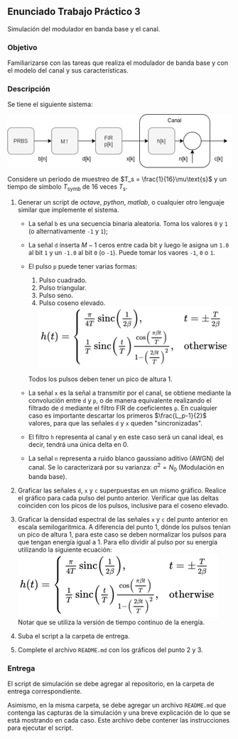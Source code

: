 ## Enunciado Trabajo Práctico 3

Simulación del modulador en banda base y el canal.


### Objetivo

Familiarizarse con las tareas que realiza el modulador de banda base y
con el modelo del canal y sus características.


### Descripción

Se tiene el siguiente sistema:

![Modulador + Canal](./images/ej03-sistema.png)

Considere un periodo de muestreo de $T_s = \frac{1}{16}\mu\text{s}$ y un
tiempo de símbolo $T_\text{symb}$ de 16 veces $T_s$.

1. Generar un script de *octave*, *python*, *matlab*, o cualquier otro lenguaje
    similar que implemente el sistema.
    - La señal `b` es una secuencia binaria aleatoria.
      Toma los valores `0` y `1` (o alternativamente `-1` y `1`);
    - La señal `d` inserta $M-1$ ceros entre cada bit y luego le asigna un
      `1.0` al bit `1` y un `-1.0` al bit `0` (o `-1`).
      Puede tomar los vaores `-1`, `0` o `1`.
    - El pulso `p` puede tener varias formas:
      1. Pulso cuadrado.
      2. Pulso triangular.
      3. Pulso seno.
      4. Pulso coseno elevado.
          ![Coseno elevado](./images/raised_cosine.png)

      Todos los pulsos deben tener un pico de altura 1.
    - La señal `x` es la señal a transmitir por el canal, se obtiene mediante la
      convolución entre `d` y `p`, o de manera equivalente realizando el
      filtrado de `d` mediante el filtro FIR de coeficientes `p`.
      En cualquier caso es importante descartar los primeros $\frac{L_p-1}{2}$
      valores, para que las señales `d` y `x` queden "sincronizadas".
    - El filtro `h` representa al canal y en este caso será un canal ideal, es
      decir, tendrá una única delta en 0.
    - La señal `n` representa a ruido blanco gaussiano aditivo (AWGN) del canal.
      Se lo caracterizará por su varianza: $\sigma^2 = N_0$
      (Modulación en banda base).

2. Graficar las señales `d`, `x` y `c` superpuestas en un mismo gráfico.
    Realice el gráfico para cada pulso del punto anterior.
    Verificar que las deltas coinciden con los picos de los pulsos, inclusive
    para el coseno elevado.

3. Graficar la densidad espectral de las señales `x` y `c` del punto anterior
    en escala semilogaritmica.
    A diferencia del punto 1, dónde los pulsos tenían un pico de altura 1,
    para este caso se deben normalizar los pulsos para que tengan energía igual a 1.
    Para ello dividir al pulso por su energía utilizando la siguiente ecuación:
    ![Coseno elevado](./images/raised_cosine.png)
    Notar que se utiliza la versión de tiempo continuo de la energía.

4. Suba el script a la carpeta de entrega.

5. Complete el archivo `README.md` con los gráficos del punto 2 y 3.


### Entrega

El script de simulación se debe agregar al repositorio, en la carpeta de entrega correspondiente.

Asimismo, en la misma carpeta, se debe agregar un archivo `README.md` que
contenga las capturas de la simulación y una breve explicación de lo que se
está mostrando en cada caso.
Este archivo debe contener las instrucciones para ejecutar el script.


